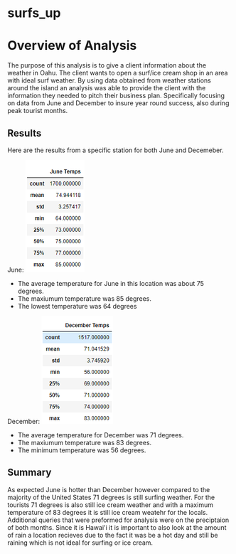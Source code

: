 # surfs_up
# Overview of Analysis
The purpose of this analysis is to give a client information about the weather in Oahu. The client wants to open a surf/ice cream shop in an area with ideal surf weather. By using data obtained from weather stations around the island an analysis was able to provide the client with the information they needed to pitch their business plan. Specifically focusing on data from June and December to insure year round success, also during peak tourist months. 

## Results 
Here are the results from a specific station for both June and Decemeber. 

June:
![This is an image](https://github.com/fisher-n/surfs_up/blob/main/June_temps.png)
- The average temperature for June in this location was about 75 degrees.
- The maxiumum temperature was 85 degrees.
- The lowest temperature was 64 degrees

December:
![This is an image](https://github.com/fisher-n/surfs_up/blob/main/December_temps.png)
- The average temperature for December was 71 degrees.
- The maxiumum temperature was 83 degrees.
- The minimum temperature was 56 degrees. 

## Summary
As expected June is hotter than December however compared to the majority of the United States 71 degrees is still surfing weather. For the tourists 71 degrees is also still ice cream weather and with a maximum temperature of 83 degrees it is still ice cream weatehr for the locals. Additional queries that were preformed for analysis were on the preciptaion of both months. Since it is Hawai'i it is important to also look at the amount of rain a location recieves due to the fact it was be a hot day and still be raining which is not ideal for surfing or ice cream. 
